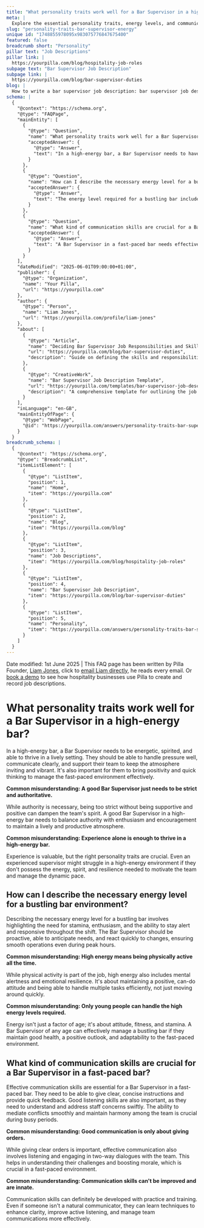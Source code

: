 ```yaml
---
title: "What personality traits work well for a Bar Supervisor in a high-energy bar?"
meta: |
  Explore the essential personality traits, energy levels, and communication skills needed for a Bar Supervisor to excel in a high-energy bar environment.
slug: "personality-traits-bar-supervisor-energy"
unique id: "1748855978095x983075776847675400"
featured: false
breadcrumb short: "Personality"
pillar text: "Job Descriptions"
pillar link: |
  https://yourpilla.com/blog/hospitality-job-roles
subpage text: "Bar Supervisor Job Description"
subpage link: |
  https://yourpilla.com/blog/bar-supervisor-duties
blog: |
  How to write a bar supervisor job description: bar supervisor job description template included.
schema: |
  {
    "@context": "https://schema.org",
    "@type": "FAQPage",
    "mainEntity": [
      {
        "@type": "Question",
        "name": "What personality traits work well for a Bar Supervisor in a high-energy bar?",
        "acceptedAnswer": {
          "@type": "Answer",
          "text": "In a high-energy bar, a Bar Supervisor needs to have energy, liveliness, and the ability to perform well under pressure. They should be able to handle stress effectively, communicate clearly, and support their team to maintain a welcoming and energetic atmosphere. Bringing positivity and quick problem-solving skills is also important to manage the fast-paced environment."
        }
      },
      {
        "@type": "Question",
        "name": "How can I describe the necessary energy level for a bustling bar environment?",
        "acceptedAnswer": {
          "@type": "Answer",
          "text": "The energy level required for a bustling bar includes having stamina, enthusiasm, and staying alert and responsive throughout a shift. A Bar Supervisor should be proactive, anticipate needs, and react quickly to changes to ensure smooth operations even during busy periods."
        }
      },
      {
        "@type": "Question",
        "name": "What kind of communication skills are crucial for a Bar Supervisor in a fast-paced bar?",
        "acceptedAnswer": {
          "@type": "Answer",
          "text": "A Bar Supervisor in a fast-paced bar needs effective communication skills, which include giving clear, concise instructions and providing prompt feedback. Listening skills are vital for understanding and addressing staff concerns quickly. The ability to smoothly mediate conflicts and maintain team harmony during busy times is also essential."
        }
      }
    ],
    "dateModified": "2025-06-01T09:00:00+01:00",
    "publisher": {
      "@type": "Organization",
      "name": "Your Pilla",
      "url": "https://yourpilla.com"
    },
    "author": {
      "@type": "Person",
      "name": "Liam Jones",
      "url": "https://yourpilla.com/profile/liam-jones"
    },
    "about": [
      {
        "@type": "Article",
        "name": "Deciding Bar Supervisor Job Responsibilities and Skills",
        "url": "https://yourpilla.com/blog/bar-supervisor-duties",
        "description": "Guide on defining the skills and responsibilities needed from a Bar Supervisor."
      },
      {
        "@type": "CreativeWork",
        "name": "Bar Supervisor Job Description Template",
        "url": "https://yourpilla.com/templates/bar-supervisor-job-description",
        "description": "A comprehensive template for outlining the job description of a Bar Supervisor."
      }
    ],
    "inLanguage": "en-GB",
    "mainEntityOfPage": {
      "@type": "WebPage",
      "@id": "https://yourpilla.com/answers/personality-traits-bar-supervisor-energy"
    }
  }
breadcrumb_schema: |
  {
    "@context": "https://schema.org",
    "@type": "BreadcrumbList",
    "itemListElement": [
      {
        "@type": "ListItem",
        "position": 1,
        "name": "Home",
        "item": "https://yourpilla.com"
      },
      {
        "@type": "ListItem",
        "position": 2,
        "name": "Blog",
        "item": "https://yourpilla.com/blog"
      },
      {
        "@type": "ListItem",
        "position": 3,
        "name": "Job Descriptions",
        "item": "https://yourpilla.com/blog/hospitality-job-roles"
      },
      {
        "@type": "ListItem",
        "position": 4,
        "name": "Bar Supervisor Job Description",
        "item": "https://yourpilla.com/blog/bar-supervisor-duties"
      },
      {
        "@type": "ListItem",
        "position": 5,
        "name": "Personality",
        "item": "https://yourpilla.com/answers/personality-traits-bar-supervisor-energy"
      }
    ]
  }
---
```


Date modified: 1st June 2025 | This FAQ page has been written by Pilla Founder, [Liam Jones](https://yourpilla.com/profile/liam-jones), click to [email Liam directly](https://mailto:liam@yourpilla.com/), he reads every email. Or [book a demo](https://calendly.com/pilla/demo) to see how hospitality businesses use Pilla to create and record job descriptions.

# What personality traits work well for a Bar Supervisor in a high-energy bar?

In a high-energy bar, a Bar Supervisor needs to be energetic, spirited, and able to thrive in a lively setting. They should be able to handle pressure well, communicate clearly, and support their team to keep the atmosphere inviting and vibrant. It's also important for them to bring positivity and quick thinking to manage the fast-paced environment effectively.

**Common misunderstanding: A good Bar Supervisor just needs to be strict and authoritative.**

While authority is necessary, being too strict without being supportive and positive can dampen the team's spirit. A good Bar Supervisor in a high-energy bar needs to balance authority with enthusiasm and encouragement to maintain a lively and productive atmosphere.

**Common misunderstanding: Experience alone is enough to thrive in a high-energy bar.**

Experience is valuable, but the right personality traits are crucial. Even an experienced supervisor might struggle in a high-energy environment if they don't possess the energy, spirit, and resilience needed to motivate the team and manage the dynamic pace.

## How can I describe the necessary energy level for a bustling bar environment?

Describing the necessary energy level for a bustling bar involves highlighting the need for stamina, enthusiasm, and the ability to stay alert and responsive throughout the shift. The Bar Supervisor should be proactive, able to anticipate needs, and react quickly to changes, ensuring smooth operations even during peak hours.

**Common misunderstanding: High energy means being physically active all the time.**

While physical activity is part of the job, high energy also includes mental alertness and emotional resilience. It's about maintaining a positive, can-do attitude and being able to handle multiple tasks efficiently, not just moving around quickly.

**Common misunderstanding: Only young people can handle the high energy levels required.**

Energy isn't just a factor of age; it's about attitude, fitness, and stamina. A Bar Supervisor of any age can effectively manage a bustling bar if they maintain good health, a positive outlook, and adaptability to the fast-paced environment.

## What kind of communication skills are crucial for a Bar Supervisor in a fast-paced bar?

Effective communication skills are essential for a Bar Supervisor in a fast-paced bar. They need to be able to give clear, concise instructions and provide quick feedback. Good listening skills are also important, as they need to understand and address staff concerns swiftly. The ability to mediate conflicts smoothly and maintain harmony among the team is crucial during busy periods.

**Common misunderstanding: Good communication is only about giving orders.**

While giving clear orders is important, effective communication also involves listening and engaging in two-way dialogues with the team. This helps in understanding their challenges and boosting morale, which is crucial in a fast-paced environment.

**Common misunderstanding: Communication skills can't be improved and are innate.**

Communication skills can definitely be developed with practice and training. Even if someone isn't a natural communicator, they can learn techniques to enhance clarity, improve active listening, and manage team communications more effectively.